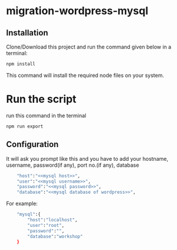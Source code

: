 # migration-wordpress-mysql

## Installation

Clone/Download this project and run the command given below in a terminal:

```bash
npm install
```

This command will install the required node files on your system.

# Run the script

run this command in the terminal

`npm run export`

## Configuration

It will ask you prompt like this and you have to add your hostname, username, password(if any), port no.(if any), database

```bash
    "host":"<<mysql host>>",
    "user":"<<mysql username>>",
    "password":"<<mysql password>>",
    "database":"<<mysql database of wordpress>>",
```

For example:

```bash
    "mysql":{
        "host":"localhost",
        "user":"root",
        "password":"",
        "database":"workshop"
    }
```
